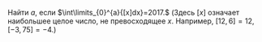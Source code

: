 Найти $a$, если $\int\limits_{0}^{a}{[x]dx}=2017.$ (Здесь $\left[ x \right]$ означает наибольшее целое число, не превосходящее $x$. Например, $\left[ 12,6 \right]=12,$ $\left[ -3,75 \right]=-4.$)